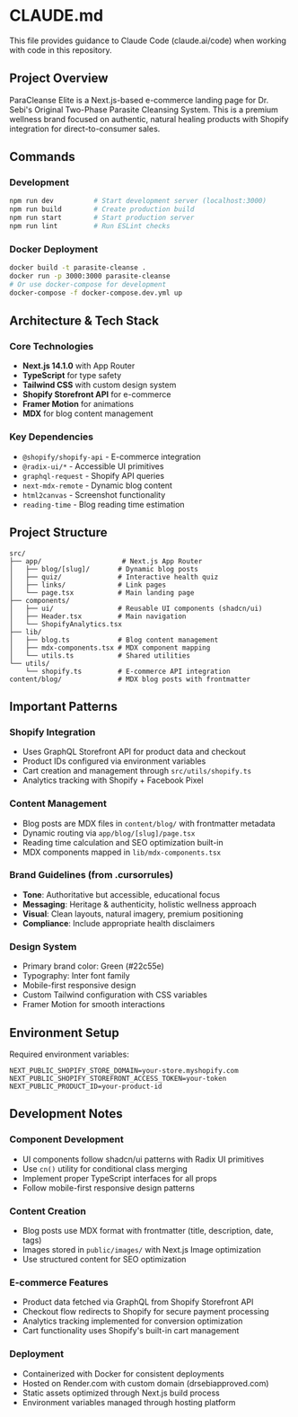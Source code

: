 # CLAUDE.md

This file provides guidance to Claude Code (claude.ai/code) when working with code in this repository.

## Project Overview

ParaCleanse Elite is a Next.js-based e-commerce landing page for Dr. Sebi's Original Two-Phase Parasite Cleansing System. This is a premium wellness brand focused on authentic, natural healing products with Shopify integration for direct-to-consumer sales.

## Commands

### Development
```bash
npm run dev          # Start development server (localhost:3000)
npm run build        # Create production build
npm run start        # Start production server
npm run lint         # Run ESLint checks
```

### Docker Deployment
```bash
docker build -t parasite-cleanse .
docker run -p 3000:3000 parasite-cleanse
# Or use docker-compose for development
docker-compose -f docker-compose.dev.yml up
```

## Architecture & Tech Stack

### Core Technologies
- **Next.js 14.1.0** with App Router
- **TypeScript** for type safety
- **Tailwind CSS** with custom design system
- **Shopify Storefront API** for e-commerce
- **Framer Motion** for animations
- **MDX** for blog content management

### Key Dependencies
- `@shopify/shopify-api` - E-commerce integration
- `@radix-ui/*` - Accessible UI primitives
- `graphql-request` - Shopify API queries
- `next-mdx-remote` - Dynamic blog content
- `html2canvas` - Screenshot functionality
- `reading-time` - Blog reading time estimation

## Project Structure

```
src/
├── app/                    # Next.js App Router
│   ├── blog/[slug]/       # Dynamic blog posts
│   ├── quiz/              # Interactive health quiz
│   ├── links/             # Link pages
│   └── page.tsx           # Main landing page
├── components/
│   ├── ui/                # Reusable UI components (shadcn/ui)
│   ├── Header.tsx         # Main navigation
│   └── ShopifyAnalytics.tsx
├── lib/
│   ├── blog.ts            # Blog content management
│   ├── mdx-components.tsx # MDX component mapping
│   └── utils.ts           # Shared utilities
└── utils/
    └── shopify.ts         # E-commerce API integration
content/blog/              # MDX blog posts with frontmatter
```

## Important Patterns

### Shopify Integration
- Uses GraphQL Storefront API for product data and checkout
- Product IDs configured via environment variables
- Cart creation and management through `src/utils/shopify.ts`
- Analytics tracking with Shopify + Facebook Pixel

### Content Management
- Blog posts are MDX files in `content/blog/` with frontmatter metadata
- Dynamic routing via `app/blog/[slug]/page.tsx`
- Reading time calculation and SEO optimization built-in
- MDX components mapped in `lib/mdx-components.tsx`

### Brand Guidelines (from .cursorrules)
- **Tone**: Authoritative but accessible, educational focus
- **Messaging**: Heritage & authenticity, holistic wellness approach
- **Visual**: Clean layouts, natural imagery, premium positioning
- **Compliance**: Include appropriate health disclaimers

### Design System
- Primary brand color: Green (#22c55e)
- Typography: Inter font family
- Mobile-first responsive design
- Custom Tailwind configuration with CSS variables
- Framer Motion for smooth interactions

## Environment Setup

Required environment variables:
```env
NEXT_PUBLIC_SHOPIFY_STORE_DOMAIN=your-store.myshopify.com
NEXT_PUBLIC_SHOPIFY_STOREFRONT_ACCESS_TOKEN=your-token
NEXT_PUBLIC_PRODUCT_ID=your-product-id
```

## Development Notes

### Component Development
- UI components follow shadcn/ui patterns with Radix UI primitives
- Use `cn()` utility for conditional class merging
- Implement proper TypeScript interfaces for all props
- Follow mobile-first responsive design patterns

### Content Creation
- Blog posts use MDX format with frontmatter (title, description, date, tags)
- Images stored in `public/images/` with Next.js Image optimization
- Use structured content for SEO optimization

### E-commerce Features
- Product data fetched via GraphQL from Shopify Storefront API
- Checkout flow redirects to Shopify for secure payment processing
- Analytics tracking implemented for conversion optimization
- Cart functionality uses Shopify's built-in cart management

### Deployment
- Containerized with Docker for consistent deployments
- Hosted on Render.com with custom domain (drsebiapproved.com)
- Static assets optimized through Next.js build process
- Environment variables managed through hosting platform